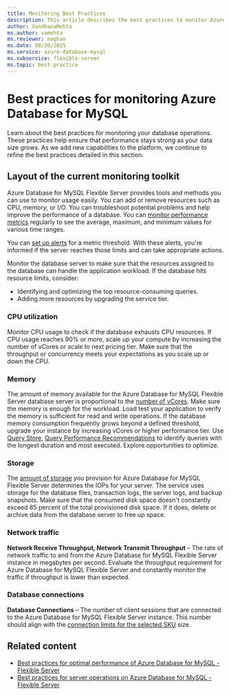 ```yaml
---
title: Monitoring Best Practices
description: This article describes the best practices to monitor Azure Database for MySQL - Flexible Server.
author: VandhanaMehta  
ms.author: vamehta  
ms.reviewer: maghan
ms.date: 08/20/2025
ms.service: azure-database-mysql
ms.subservice: flexible-server
ms.topic: best-practice
---
```


# Best practices for monitoring Azure Database for MySQL

Learn about the best practices for monitoring your database operations. These practices help ensure that performance stays strong as your data size grows. As we add new capabilities to the platform, we continue to refine the best practices detailed in this section.

## Layout of the current monitoring toolkit

Azure Database for MySQL Flexible Server provides tools and methods you can use to monitor usage easily. You can add or remove resources such as CPU, memory, or I/O. You can troubleshoot potential problems and help improve the performance of a database. You can [monitor performance metrics](concepts-monitoring.md#metrics) regularly to see the average, maximum, and minimum values for various time ranges.

You can [set up alerts](how-to-alert-on-metric.md#create-an-alert-rule-on-a-metric-from-the-azure-portal) for a metric threshold. With these alerts, you're informed if the server reaches those limits and can take appropriate actions.

Monitor the database server to make sure that the resources assigned to the database can handle the application workload. If the database hits resource limits, consider:

- Identifying and optimizing the top resource-consuming queries.
- Adding more resources by upgrading the service tier.

### CPU utilization

Monitor CPU usage to check if the database exhausts CPU resources. If CPU usage reaches 90% or more, scale up your compute by increasing the number of vCores or scale to next pricing tier. Make sure that the throughput or concurrency meets your expectations as you scale up or down the CPU.

### Memory

The amount of memory available for the Azure Database for MySQL Flexible Server database server is proportional to the [number of vCores](../single-server/concepts-pricing-tiers.md). Make sure the memory is enough for the workload. Load test your application to verify the memory is sufficient for read and write operations. If the database memory consumption frequently grows beyond a defined threshold, upgrade your instance by increasing vCores or higher performance tier. Use [Query Store](../single-server/concepts-query-store.md), [Query Performance Recommendations](../single-server/concepts-performance-recommendations.md) to identify queries with the longest duration and most executed. Explore opportunities to optimize.

### Storage

The [amount of storage](../single-server/how-to-create-manage-server-portal.md#scale-compute-and-storage) you provision for Azure Database for MySQL Flexible Server determines the IOPs for your server. The service uses storage for the database files, transaction logs, the server logs, and backup snapshots. Make sure that the consumed disk space doesn't constantly exceed 85 percent of the total provisioned disk space. If it does, delete or archive data from the database server to free up space.

### Network traffic

**Network Receive Throughput, Network Transmit Throughput** – The rate of network traffic to and from the Azure Database for MySQL Flexible Server instance in megabytes per second. Evaluate the throughput requirement for Azure Database for MySQL Flexible Server and constantly monitor the traffic if throughput is lower than expected.

### Database connections

**Database Connections** – The number of client sessions that are connected to the Azure Database for MySQL Flexible Server instance. This number should align with the [connection limits for the selected SKU](concepts-server-parameters.md#max_connections) size.

## Related content

- [Best practices for optimal performance of Azure Database for MySQL - Flexible Server](concept-performance-best-practices.md)
- [Best practices for server operations on Azure Database for MySQL - Flexible Server](concept-operation-excellence-best-practices.md)
